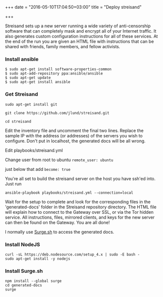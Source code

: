 +++
date = "2016-05-10T17:04:50+03:00"
title = "Deploy streisand"

+++

Streisand sets up a new server running a wide variety of anti-censorship software that can completely mask and encrypt all of your Internet traffic. It also generates custom configuration instructions for all of these services. At the end of the run you are given an HTML file with instructions that can be shared with friends, family members, and fellow activists. 


### Install ansible

```
$ sudo apt-get install software-properties-common
$ sudo apt-add-repository ppa:ansible/ansible
$ sudo apt-get update
$ sudo apt-get install ansible

```

### Get Streisand

```
sudo apt-get install git

git clone https://github.com/jlund/streisand.git

cd streisand

```

Edit the inventory file and uncomment the final two lines. Replace the sample IP with the address (or addresses) of the servers you wish to configure. Don't put in localhost, the generated docs will be all wrong.

Edit playbooks/streisand.yml 

Change user from root to ubuntu ``` remote_user: ubuntu ```

just below that add ``` become: true ```

You're all set to build the streisand server on the host you have ssh'ed into. Just run

```
ansible-playbook playbooks/streisand.yml --connection=local
```

Wait for the setup to complete and look for the corresponding files in the 'generated-docs' folder in the Streisand repository directory. The HTML file will explain how to connect to the Gateway over SSL, or via the Tor hidden service. All instructions, files, mirrored clients, and keys for the new server can then be found on the Gateway. You are all done!

I normally use [Surge.sh](https://www.surge.sh) to access the generated docs.

### Install NodeJS

```
curl -sL https://deb.nodesource.com/setup_4.x | sudo -E bash -
sudo apt-get install -y nodejs
```

### Install Surge.sh

```
npm install --global surge
cd generated-docs
surge
```








